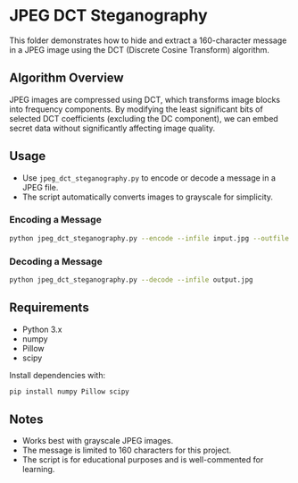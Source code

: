 # JPEG DCT Steganography

This folder demonstrates how to hide and extract a 160-character message in a JPEG image using the DCT (Discrete Cosine Transform) algorithm.

## Algorithm Overview
JPEG images are compressed using DCT, which transforms image blocks into frequency components. By modifying the least significant bits of selected DCT coefficients (excluding the DC component), we can embed secret data without significantly affecting image quality.

## Usage
- Use `jpeg_dct_steganography.py` to encode or decode a message in a JPEG file.
- The script automatically converts images to grayscale for simplicity.

### Encoding a Message
```bash
python jpeg_dct_steganography.py --encode --infile input.jpg --outfile output.jpg --message "Your secret message here!"
```

### Decoding a Message
```bash
python jpeg_dct_steganography.py --decode --infile output.jpg
```

## Requirements
- Python 3.x
- numpy
- Pillow
- scipy

Install dependencies with:
```bash
pip install numpy Pillow scipy
```

## Notes
- Works best with grayscale JPEG images.
- The message is limited to 160 characters for this project.
- The script is for educational purposes and is well-commented for learning. 
